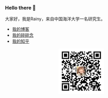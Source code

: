 ### Hello there 👋 

大家好，我是Rainy，来自中国海洋大学一名研究生。

+ [我的博客](http://rainy.works/)
+ [我的碎碎念](http://rainyhfc.tech/)
+ [我的知乎](https://www.zhihu.com/people/hfc_qingyu)

<p align="center">
  <img src="weixin.jpg" alt="Buy Me A Coffee" width="150">
</p>
